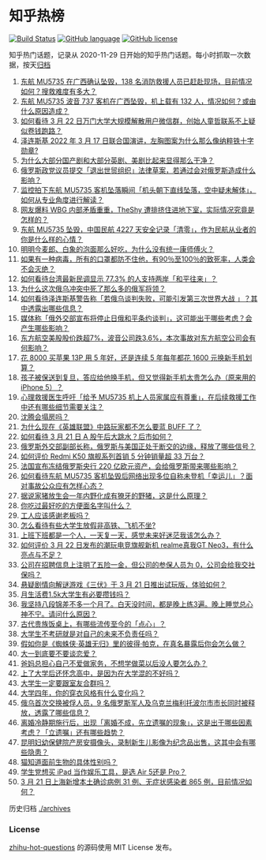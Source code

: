# 知乎热榜
[![Build Status](https://github.com/ToWeLong/zhihu-hot-questions/workflows/CI/badge.svg)](https://github.com/ToWeLong/zhihu-hot-questions/actions)
[![GitHub language](https://img.shields.io/badge/language-golang-orange.svg)](https://golang.org/)
[![GitHub license](https://img.shields.io/github/license/ToWeLong/zhihu-hot-questions)](https://github.com/ToWeLong/zhihu-hot-questions/blob/main/LICENSE)

知乎热门话题，记录从 2020-11-29 日开始的知乎热门话题。每小时抓取一次数据，按天[归档](./archives)

<!-- BEGIN -->

1. [东航 MU5735 在广西确认坠毁，138 名消防救援人员已赶赴现场，目前情况如何？搜救难度有多大？](https://www.zhihu.com/question/523262879)
1. [东航 MU5735 波音 737 客机在广西坠毁，机上载有 132 人，情况如何？或由什么原因造成？](https://www.zhihu.com/question/523245532)
1. [如何看待 3 月 22 日万门大学大规模解散用户微信群，创始人童哲联系不上疑似卷钱跑路？](https://www.zhihu.com/question/523369080)
1. [泽连斯基 2022 年 3 月 17 日联合国演讲，左胸图案为什么那么像纳粹铁十字勋章?](https://www.zhihu.com/question/522594323)
1. [为什么大部分国产剧和大部分英剧、美剧比起来显得那么干净？](https://www.zhihu.com/question/280434879)
1. [俄罗斯政党议员提交「退出世贸组织」法律草案，若通过会对俄罗斯造成什么影响？](https://www.zhihu.com/question/523302716)
1. [监控拍下东航 MU5735 客机坠落瞬间「机头朝下直线坠落，空中疑未解体」，如何从专业角度进行解读？](https://www.zhihu.com/question/523288731)
1. [网友爆料 WBG 内部矛盾重重，TheShy 遭排挤住进地下室，实际情况究竟是怎样的？](https://www.zhihu.com/question/523156908)
1. [东航 MU5735 坠毁，中国民航 4227 天安全记录「清零」，作为民航从业者的你是什么样的心情？](https://www.zhihu.com/question/523266803)
1. [明明今麦郎、白象的泡面那么好吃，为什么没有统一康师傅火？](https://www.zhihu.com/question/323258038)
1. [如果有一种病毒，所有的口罩都防不住他，有90％至100％的致死率，人类会不会灭绝？](https://www.zhihu.com/question/522816637)
1. [如何看待台湾最新民调显示 77.3% 的人支持两岸「和平往来」？](https://www.zhihu.com/question/523217091)
1. [为什么这次俄乌冲突中死了那么多的俄军将领？](https://www.zhihu.com/question/523207571)
1. [如何看待泽连斯基警告称「若俄乌谈判失败，可能引发第三次世界大战 」？其中透露出哪些信息？](https://www.zhihu.com/question/523185977)
1. [媒体称「俄外交部宣布将停止日俄和平条约谈判」，这可能出于哪些考虑？会产生哪些影响？](https://www.zhihu.com/question/523394844)
1. [东方航空美股股价跌超7%，波音公司跌3.6%，本次事故对东方航空公司会有何影响？](https://www.zhihu.com/question/523252712)
1. [花 8000 买苹果 13P 用 5 年好，还是连续 5 年每年都花 1600 元换新手机划算？](https://www.zhihu.com/question/522801944)
1. [孩子被保送到复旦，答应给他换手机，但又觉得新手机太贵怎么办（原来用的iPhone 5）？](https://www.zhihu.com/question/522646992)
1. [心理救援医生呼吁「给予 MU5735 机上人员家属应有尊重」，在后续救援工作中还有哪些细节需要关注？](https://www.zhihu.com/question/523387012)
1. [沈腾会塌房吗？](https://www.zhihu.com/question/517958495)
1. [为什么现在《英雄联盟》中路玩家都不怎么要蓝 BUFF 了？](https://www.zhihu.com/question/517845904)
1. [如何看待 3 月 21 日 A 股午后大跳水？后市如何？](https://www.zhihu.com/question/523222566)
1. [俄罗斯外交部副部长称，俄罗斯与美国正处于断交的边缘，释放了哪些信号？](https://www.zhihu.com/question/523433086)
1. [如何评价 Redmi K50 旗舰系列首销 5 分钟销量超 33 万台？](https://www.zhihu.com/question/523395651)
1. [法国宣布冻结俄罗斯央行 220 亿欧元资产，会给俄罗斯带来哪些影响？](https://www.zhihu.com/question/523090260)
1. [如何看待东航 MU5735 客机坠毁后网络出现多位自称未登机「幸运儿」？面对事故公众应有怎样心态？](https://www.zhihu.com/question/523398697)
1. [据说家猪放生会一年内野化成有獠牙的野猪，这是什么原理？](https://www.zhihu.com/question/362529810)
1. [你吃过最好吃的方便面名字叫什么？](https://www.zhihu.com/question/522769319)
1. [工人应该感谢老板吗？](https://www.zhihu.com/question/522664699)
1. [怎么看待有些大学生放假非高铁、飞机不坐?](https://www.zhihu.com/question/517075226)
1. [上班下班都是一个人，一天复一天，感觉未来好迷茫我该怎么办？](https://www.zhihu.com/question/523388979)
1. [如何评价 3 月 22 日发布的潮玩电竞旗舰新机 realme真我GT Neo3，有什么亮点与不足？](https://www.zhihu.com/question/523412243)
1. [公司在招聘信息上注明了五险一金，但公司的参保人员为 0，公司会给我交社保吗？](https://www.zhihu.com/question/522955169)
1. [悬疑剧情向解谜游戏《三伏》于 3 月 21 日推出试玩版，体验如何？](https://www.zhihu.com/question/520957436)
1. [月生活费1.5k大学生有必要攒钱吗？](https://www.zhihu.com/question/523357675)
1. [我坚持八段锦差不多一个月了。白天没时间，都是晚上练3遍。晚上睡觉总心神不宁。请问什么原因？](https://www.zhihu.com/question/522397724)
1. [古代贵族饭桌上，有哪些流传至今的「点心」？](https://www.zhihu.com/question/519721766)
1. [大学生不考研就是对自己的未来不负责任吗？](https://www.zhihu.com/question/522510929)
1. [假如你是《蜘蛛侠·英雄无归》里的彼得·帕克，在真名暴露后你会怎么做？](https://www.zhihu.com/question/522247681)
1. [大一到底要不要谈恋爱？](https://www.zhihu.com/question/523414314)
1. [爸妈总担心自己不爱做家务，不想学做菜以后没人要怎么办？](https://www.zhihu.com/question/523413220)
1. [上了大学后还怀念高中，是因为在大学混的不好吗？](https://www.zhihu.com/question/522407658)
1. [大学生一定要跟室友合群吗？](https://www.zhihu.com/question/523264838)
1. [大学四年，你的穿衣风格有什么变化吗？](https://www.zhihu.com/question/523295042)
1. [俄乌首次交换被俘人员，9 名俄罗斯军人及乌克兰梅利托波尔市市长同时被释放，透露了哪些信息？](https://www.zhihu.com/question/523388686)
1. [离婚冷静期施行后，出现「离婚不成，先立遗嘱的现象」，这是出于哪些因素考虑？「立遗嘱」还有哪些趋势？](https://www.zhihu.com/question/523378159)
1. [昆明妇幼保健院产房安摄像头，录制新生儿影像为纪念品出售，这其中会有哪些隐患？](https://www.zhihu.com/question/523214158)
1. [猫知道面前生物的具体性别吗？](https://www.zhihu.com/question/523041598)
1. [学生党想买 iPad 当作娱乐工具，是选 Air 5还是 Pro？](https://www.zhihu.com/question/522502575)
1. [3 月 21 日上海新增本土确诊病例 31 例、无症状感染者 865 例，目前情况如何？](https://www.zhihu.com/question/523365059)

<!-- END -->

历史归档 [./archives](./archives)


### License
[zhihu-hot-questions](https://github.com/towelong/zhihu-hot-questions) 的源码使用 MIT License 发布。